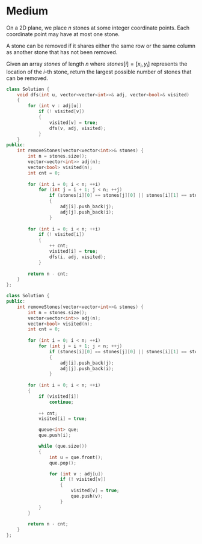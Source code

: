 # Medium

On a 2D plane, we place $n$ stones at some integer coordinate points. Each coordinate point may have at most one stone.

A stone can be removed if it shares either the same row or the same column as another stone that has not been removed.

Given an array $stones$ of length $n$ where $stones[i] = [x_i, y_i]$ represents the location of the $i$-th stone, return the largest possible number of stones that can be removed.

```cpp
class Solution {
    void dfs(int u, vector<vector<int>>& adj, vector<bool>& visited)
    {
        for (int v : adj[u])
            if (! visited[v])
            {
                visited[v] = true;
                dfs(v, adj, visited);
            }
    }
public:
    int removeStones(vector<vector<int>>& stones) {
        int n = stones.size();
        vector<vector<int>> adj(n);
        vector<bool> visited(n);
        int cnt = 0;
        
        for (int i = 0; i < n; ++i)
            for (int j = i + 1; j < n; ++j)
                if (stones[i][0] == stones[j][0] || stones[i][1] == stones[j][1])
                {
                    adj[i].push_back(j);
                    adj[j].push_back(i);
                }
        
        for (int i = 0; i < n; ++i)
            if (! visited[i])
            {
                ++ cnt;
                visited[i] = true;
                dfs(i, adj, visited);
            }
        
        return n - cnt;
    }
};
```

```cpp
class Solution {
public:
    int removeStones(vector<vector<int>>& stones) {
        int n = stones.size();
        vector<vector<int>> adj(n);
        vector<bool> visited(n);
        int cnt = 0;
        
        for (int i = 0; i < n; ++i)
            for (int j = i + 1; j < n; ++j)
                if (stones[i][0] == stones[j][0] || stones[i][1] == stones[j][1])
                {
                    adj[i].push_back(j);
                    adj[j].push_back(i);
                }
        
        for (int i = 0; i < n; ++i)
        {
            if (visited[i])
                continue;
            
            ++ cnt;
            visited[i] = true;

            queue<int> que;
            que.push(i);

            while (que.size())
            {
                int u = que.front();
                que.pop();

                for (int v : adj[u])
                    if (! visited[v])
                    {
                        visited[v] = true;
                        que.push(v);
                    }
            }
        }
        
        return n - cnt;
    }
};
```
